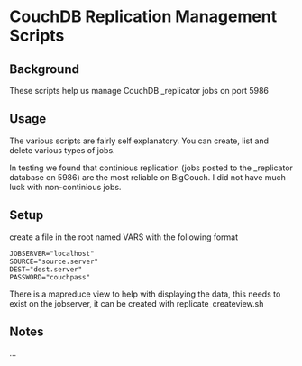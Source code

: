 # CouchDB Replication Management Scripts

## Background

These scripts help us manage CouchDB _replicator jobs on port 5986


## Usage

The various scripts are fairly self explanatory. You can create, list and delete various types of jobs.

In testing we found that continious replication (jobs posted to the _replicator database on 5986) are the most reliable on BigCouch. I did not have much luck with non-continious jobs.


## Setup

create a file in the root named VARS with the following format
```
JOBSERVER="localhost"
SOURCE="source.server"
DEST="dest.server"
PASSWORD="couchpass"
```


There is a mapreduce view to help with displaying the data, this needs to exist on the jobserver, it can be created with replicate_createview.sh

## Notes

...
